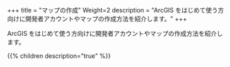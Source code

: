 +++
title = "マップの作成"
Weight=2
description = "ArcGIS をはじめて使う方向けに開発者アカウントやマップの作成方法を紹介します。"
+++

ArcGIS をはじめて使う方向けに開発者アカウントやマップの作成方法を紹介します。

{{% children description="true"   %}}
